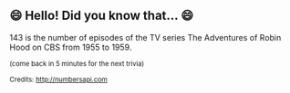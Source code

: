 ## :smile: Hello! Did you know that... :smile:
143 is the number of episodes of the TV series The Adventures of Robin Hood on CBS from 1955 to 1959.

<sup>(come back in 5 minutes for the next trivia)</sup>


<sup>Credits: http://numbersapi.com</sup>
